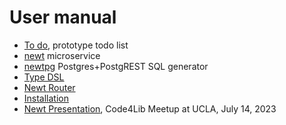 
# User manual

- [To do](TODO.md), prototype todo list
- [newt](newt.1.md) microservice
- [newtpg](newtpg.1.md) Postgres+PostgREST SQL generator
- [Type DSL](type_dsl.md)
- [Newt Router](newt-router.md)
- [Installation](INSTALL.md)
- [Newt Presentation](presentation/), Code4Lib Meetup at UCLA, July 14, 2023
